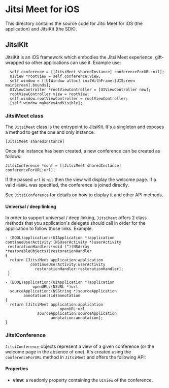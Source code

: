 # Jitsi Meet for iOS

This directory contains the source code for Jitsi Meet for iOS (the application)
and JitsiKit (the SDK).

## JitsiKit

JitsiKit is an iOS framework which embodies the Jitsi Meet experience,
gift-wrapped so other applications can use it. Example use:

```objc
  self.conference = [[JitsiMeet sharedInstance] conferenceForURL:nil];
  UIView *rootView = self.conference.view;
  self.window = [[UIWindow alloc] initWithFrame:[UIScreen mainScreen].bounds];
  UIViewController *rootViewController = [UIViewController new];
  rootViewController.view = rootView;
  self.window.rootViewController = rootViewController;
  [self.window makeKeyAndVisible];
```

### JitsiMeet class

The `JitsiMeet` class is the entrypoint to JitsiKit. It's a singleton and
exposes a method to get the one and only instance:

```objc
[JitsiMeet sharedInstance]
```

Once the instance has been created, a new conference can be created as follows:

```objc
JitsiConference *conf = [[JitsiMeet sharedInstance] conferenceForURL:url];
```

If the passed `url` is `nil` then the view will display the welcome page. If a
valid `NSURL` was specified, the conference is joined directly.

See `JitsiConference` for details on how to display it and other API methods.

#### Universal / deep linking

In order to support universal / deep linking, `JitsiMeet` offers 2 class methods
that you application's delegate should call in order for the application to
follow those links. Example:

```objc
- (BOOL)application:(UIApplication *)application
continueUserActivity:(NSUserActivity *)userActivity
 restorationHandler:(void (^)(NSArray *restorableObjects))restorationHandler
{
  return [JitsiMeet application:application
           continueUserActivity:userActivity
             restorationHandler:restorationHandler];
 }

- (BOOL)application:(UIApplication *)application
            openURL:(NSURL *)url
  sourceApplication:(NSString *)sourceApplication
        annotation:(id)annotation
{
  return [JitsiMeet application:application
                        openURL:url
              sourceApplication:sourceApplication
                    annotation:annotation];
}
```

### JitsiConference

`JitsiConference` objects represent a view of a given conference (or the welcome
page in the absence of one). It's created using the `conferenceForURL` method in
`JitsiMeet` and offers the following API:

#### Properties

* **view**: a readonly property containing the `UIView` of the conference.

